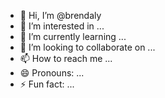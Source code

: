 - 👋 Hi, I’m @brendaly
- 👀 I’m interested in ...
- 🌱 I’m currently learning ...
- 💞️ I’m looking to collaborate on ...
- 📫 How to reach me ...
- 😄 Pronouns: ...
- ⚡ Fun fact: ...

<!---
brenda-e-christyan/brenda-e-christyan is a ✨ special ✨ repository because its `README.md` (this file) appears on your GitHub profile.
You can click the Preview link to take a look at your changes.
--->
